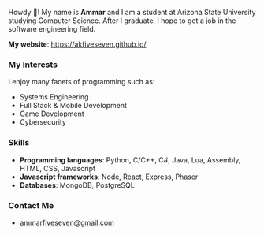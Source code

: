 Howdy 🤠! My name is **Ammar** and I am a student at Arizona State University studying Computer Science. After I graduate, I hope to get a job in the software engineering field.

**My website**: https://akfiveseven.github.io/

### My Interests

I enjoy many facets of programming such as: 

- Systems Engineering
- Full Stack & Mobile Development
- Game Development
- Cybersecurity

### Skills

- **Programming languages**: Python, C/C++, C#, Java, Lua, Assembly, HTML, CSS, Javascript
- **Javascript frameworks**: Node, React, Express, Phaser
- **Databases**: MongoDB, PostgreSQL

### Contact Me

- ammarfiveseven@gmail.com
